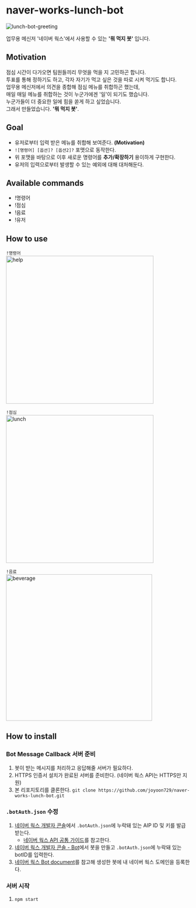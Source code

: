 # naver-works-lunch-bot

![lunch-bot-greeting](https://user-images.githubusercontent.com/20259189/163094317-18d5f170-3128-407d-845e-54951390e448.png)

업무용 메신저 '네이버 웍스'에서 사용할 수 있는 **'뭐 먹지 봇'** 입니다.

## Motivation
점심 시간이 다가오면 팀원들끼리 무엇을 먹을 지 고민하곤 합니다.  
투표를 통해 정하기도 하고, 각자 자기가 먹고 싶은 것을 따로 시켜 먹기도 합니다.  
업무용 메신저에서 의견을 종합해 점심 메뉴를 취합하곤 했는데,  
매일 매일 메뉴를 취합하는 것이 누군가에겐 '일'이 되기도 했습니다.  
누군가들이 더 중요한 일에 힘을 쏟게 하고 싶었습니다.  
그래서 만들었습니다. **'뭐 먹지 봇'**.


## Goal
- 유저로부터 입력 받은 메뉴를 취합해 보여준다. **(Motivation)**
- `![명령어] [옵션]? [옵션2]?` 포맷으로 동작한다.
- 위 포맷을 바탕으로 이후 새로운 명령어를 **추가/확장하기** 용이하게 구현한다.
- 유저의 입력으로부터 발생할 수 있는 예외에 대해 대처해둔다.


## Available commands
- !명령어
- !점심
- !음료
- !유저


## How to use
`!명령어`  
<img width="404" alt="help" src="https://user-images.githubusercontent.com/20259189/163131873-7a375e91-0808-47cd-a7f2-ae135b8ec7c5.png">

`!점심`  
<img width="404" alt="lunch" src="https://user-images.githubusercontent.com/20259189/163131438-188cd901-790e-478a-8376-afade20213da.png">

`!음료`  
<img width="400" alt="beverage" src="https://user-images.githubusercontent.com/20259189/163132452-340fc9d9-b502-4010-a500-762eaba1d664.png">


## How to install
### Bot Message Callback 서버 준비
1. 봇이 받는 메시지를 처리하고 응답해줄 서버가 필요하다.
2. HTTPS 인증서 설치가 완료된 서버를 준비한다. (네이버 웍스 API는 HTTPS만 지원)
3. 본 리포지토리를 클론한다. `git clone https://github.com/joyoon729/naver-works-lunch-bot.git`
### `.botAuth.json` 수정  
1. [네이버 웍스 개발자 콘솔](https://developers.worksmobile.com/kr/console/)에서 `.botAuth.json`에 누락돼 있는 AIP ID 및 키를 발급받는다.
    - [네이버 웍스 API 공통 가이드](https://developers.worksmobile.com/kr/document/2002001?lang=ko)를 참고한다.
2. [네이버 웍스 개발자 콘솔 - Bot](https://developers.worksmobile.com/kr/console/bot/view)에서 봇을 만들고 `.botAuth.json`에 누락돼 있는 botID를 입력한다.
3. [네이버 웍스 Bot document](https://developers.worksmobile.com/kr/document/1005004?lang=ko)를 참고해 생성한 봇에 내 네이버 웍스 도메인을 등록한다.  
### 서버 시작
1. `npm start` 

